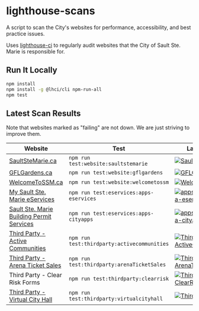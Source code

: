 # lighthouse-scans

A script to scan the City's websites for performance, accessibility, and best practice issues.

Uses [lighthouse-ci](https://github.com/GoogleChrome/lighthouse-ci)
to regularly audit websites that the City of Sault Ste. Marie is responsible for.

## Run It Locally

```bash
npm install
npm install -g @lhci/cli npm-run-all
npm test
```

## Latest Scan Results

Note that websites marked as "failing" are not down.  We are just striving to improve them.

| Website                                                                                                                                                                   | Test                                        | Latest Results                                                                                                                                                                                                                              |
| ------------------------------------------------------------------------------------------------------------------------------------------------------------------------- | ------------------------------------------- | ------------------------------------------------------------------------------------------------------------------------------------------------------------------------------------------------------------------------------------------- |
| [SaultSteMarie.ca](https://saultstemarie.ca/)                                                                                                                             | `npm run test:website:saultstemarie`        | [![SaultSteMarie.ca](https://github.com/cityssm/lighthouse-scans/workflows/SaultSteMarie.ca/badge.svg)](https://github.com/cityssm/lighthouse-scans/actions?query=workflow%3ASaultSteMarie.ca)                                              |
| [GFLGardens.ca](http://gflgardens.ca/)                                                                                                                                    | `npm run test:website:gflgardens`           | [![GFLGardens.ca](https://github.com/cityssm/lighthouse-scans/workflows/GFLGardens.ca/badge.svg)](https://github.com/cityssm/lighthouse-scans/actions?query=workflow%3AGFLGardens.ca)                                                       |
| [WelcomeToSSM.ca](https://welcometossm.com/)                                                                                                                              | `npm run test:website:welcometossm`         | [![WelcomeToSSM.ca](https://github.com/cityssm/lighthouse-scans/workflows/WelcomeToSSM.ca/badge.svg)](https://github.com/cityssm/lighthouse-scans/actions?query=workflow%3AWelcomeToSSM.ca)                                                 |
| [My Sault Ste. Marie eServices](https://apps.saultstemarie.ca/eservices/)                                                                                                 | `npm run test:eservices:apps-eservices`     | [![apps.saultstemarie.ca-eservices](https://github.com/cityssm/lighthouse-scans/workflows/apps.saultstemarie.ca-eservices/badge.svg)](https://github.com/cityssm/lighthouse-scans/actions?query=workflow%3Aapps.saultstemarie.ca-eservices) |
| [Sault Ste. Marie Building Permit Services](https://apps.saultstemarie.ca/cityapps/index.asp)                                                                             | `npm run test:eservices:apps-cityapps`      | [![apps.saultstemarie.ca-cityapps](https://github.com/cityssm/lighthouse-scans/workflows/apps.saultstemarie.ca-cityapps/badge.svg)](https://github.com/cityssm/lighthouse-scans/actions?query=workflow%3Aapps.saultstemarie.ca-cityapps)    |
| [Third Party - Active Communities](https://ca.apm.activecommunities.com/saultstemarie/Home)                                                                               | `npm run test:thirdparty:activecommunities` | [![ThirdParty-ActiveCommunities](https://github.com/cityssm/lighthouse-scans/workflows/ThirdParty-ActiveCommunities/badge.svg)](https://github.com/cityssm/lighthouse-scans/actions?query=workflow%3AThirdParty-ActiveCommunities)          |
| [Third Party - Arena Ticket Sales](https://gflgardens.evenue.net/cgi-bin/ncommerce3/SEGetGroupList?groupCode=SC&linkID=global-steelback&shopperContext=&caller=&appCode=) | `npm run test:thirdparty:arenaTicketSales`  | [![ThirdParty-ArenaTicketSales](https://github.com/cityssm/lighthouse-scans/workflows/ThirdParty-ArenaTicketSales/badge.svg)](https://github.com/cityssm/lighthouse-scans/actions?query=workflow%3AThirdParty-ArenaTicketSales)             |
| Third Party - Clear Risk Forms                                                                                                                                            | `npm run test:thirdparty:clearrisk`         | [![ThirdParty-ClearRisk](https://github.com/cityssm/lighthouse-scans/workflows/ThirdParty-ClearRisk/badge.svg)](https://github.com/cityssm/lighthouse-scans/actions?query=workflow%3AThirdParty-ClearRisk)                                  |
| [Third Party - Virtual City Hall](https://myfinance.saultstemarie.ca/vch/)                                                                                                | `npm run test:thirdparty:virtualcityhall`   | [![ThirdParty-VCH](https://github.com/cityssm/lighthouse-scans/workflows/ThirdParty-VCH/badge.svg)](https://github.com/cityssm/lighthouse-scans/actions?query=workflow%3AThirdParty-VCH)                                                    |
